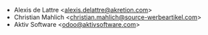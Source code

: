 - Alexis de Lattre \<<alexis.delattre@akretion.com>\>
- Christian Mahlich \<<christian.mahlich@source-werbeartikel.com>\>
- Aktiv Software \<<odoo@aktivsoftware.com>\>
